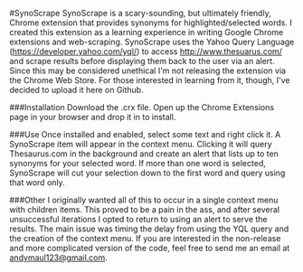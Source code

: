 #SynoScrape
SynoScrape is a scary-sounding, but ultimately friendly, Chrome extension that provides synonyms for highlighted/selected words. I created this extension as a learning experience in writing Google Chrome extensions and web-scraping. SynoScrape uses the Yahoo Query Language (https://developer.yahoo.com/yql/) to access http://www.thesuarus.com/ and scrape results before displaying them back to the user via an alert. Since this may be considered unethical I'm not releasing the extension via the Chrome Web Store. For those interested in learning from it, though, I've decided to upload it here on Github. 

###Installation
Download the .crx file. Open up the Chrome Extensions page in your browser and drop it in to install.

###Use
Once installed and enabled, select some text and right click it. A SynoScrape item will appear in the context menu. Clicking it will query Thesaurus.com in the background and create an alert that lists up to ten synonyms for your selected word. If more than one word is selected, SynoScrape will cut your selection down to the first word and query using that word only.

###Other
I originally wanted all of this to occur in a single context menu with children items. This proved to be a pain in the ass, and after several unsuccessful iterations I opted to return to using an alert to serve the results. The main issue was timing the delay from using the YQL query and the creation of the context menu. If you are interested in the non-release and more complicated version of the code, feel free to send me an email at andymaul123@gmail.com.
